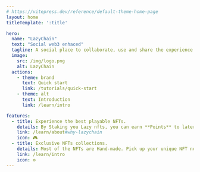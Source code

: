 ```yaml
---
# https://vitepress.dev/reference/default-theme-home-page
layout: home
titleTemplate: ':title'

hero:
  name: "LazyChain"
  text: "Social web3 enhaced"
  tagline: A social place to collaborate, use and share the experience of blockchain applications.
  image:
    src: /img/logo.png
    alt: LazyChain
  actions:
    - theme: brand
      text: Quick start 
      link: /tutorials/quick-start
    - theme: alt
      text: Introduction
      link: /learn/intro

features:
  - title: Experience the best playable NFTs.
    details: By Staking you Lazy nfts, you can earn **Points** to later use on differents onchain Apps.
    link: /learn/about#why-lazychain
    icon: 🎮
  - title: Exclusive NFTs collections.
    details: Most of the NFTs are Hand-made. Pick up your unique NFT now..
    link: /learn/intro
    icon: ⚙️
---
```



